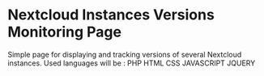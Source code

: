 # Nextcloud Instances Versions Monitoring Page
Simple page for displaying and tracking versions of several Nextcloud instances.
Used languages will be : PHP HTML CSS JAVASCRIPT JQUERY
